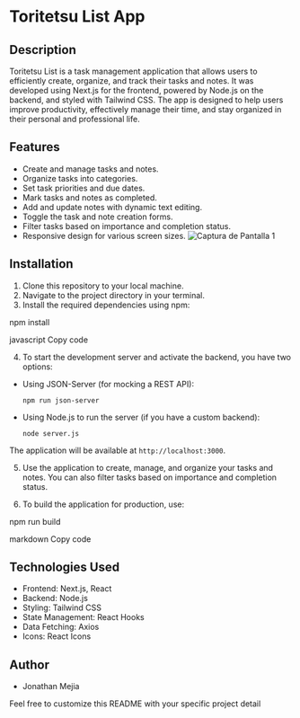 # Toritetsu List App

## Description
Toritetsu List is a task management application that allows users to efficiently create, organize, and track their tasks and notes. It was developed using Next.js for the frontend, powered by Node.js on the backend, and styled with Tailwind CSS. The app is designed to help users improve productivity, effectively manage their time, and stay organized in their personal and professional life.

## Features
- Create and manage tasks and notes.
- Organize tasks into categories.
- Set task priorities and due dates.
- Mark tasks and notes as completed.
- Add and update notes with dynamic text editing.
- Toggle the task and note creation forms.
- Filter tasks based on importance and completion status.
- Responsive design for various screen sizes.
 ![Captura de Pantalla 1](https://github.com/space-clover/Todo-app/assets/133059097/c7e362b3-dc45-4b19-8abd-aa9d2cc1306a)
## Installation
1. Clone this repository to your local machine.
2. Navigate to the project directory in your terminal.
3. Install the required dependencies using npm:

npm install

javascript
Copy code

4. To start the development server and activate the backend, you have two options:

- Using JSON-Server (for mocking a REST API):

  ```
  npm run json-server
  ```

- Using Node.js to run the server (if you have a custom backend):

  ```
  node server.js
  ```

The application will be available at `http://localhost:3000`.

5. Use the application to create, manage, and organize your tasks and notes. You can also filter tasks based on importance and completion status.

6. To build the application for production, use:

npm run build

markdown
Copy code

## Technologies Used
- Frontend: Next.js, React
- Backend: Node.js
- Styling: Tailwind CSS
- State Management: React Hooks
- Data Fetching: Axios
- Icons: React Icons

## Author
- Jonathan Mejia



Feel free to customize this README with your specific project detail
